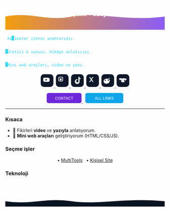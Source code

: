 <!-- ============================ HEADER (animated wave + gradient) ============================ -->
<p align="center">
<svg width="100%" height="220" viewBox="0 0 1200 220" xmlns="http://www.w3.org/2000/svg">
  <defs>
    <linearGradient id="g" x1="0%" y1="0%" x2="100%" y2="0%">
      <stop offset="0%"  stop-color="#f59e0b">
        <animate attributeName="stop-color" values="#f59e0b;#8b5cf6;#06b6d4;#f59e0b" dur="14s" repeatCount="indefinite"/>
      </stop>
      <stop offset="100%" stop-color="#8b5cf6">
        <animate attributeName="stop-color" values="#8b5cf6;#06b6d4;#f59e0b;#8b5cf6" dur="14s" repeatCount="indefinite"/>
      </stop>
    </linearGradient>
    <clipPath id="wave">
      <path d="M0,120 C200,80 300,160 500,120 C700,80 900,160 1200,120 L1200,220 L0,220 Z">
        <animate attributeName="d" dur="10s" repeatCount="indefinite"
          values="
          M0,120 C200,80 300,160 500,120 C700,80 900,160 1200,120 L1200,220 L0,220 Z;
          M0,130 C200,170 300,90 500,130 C700,170 900,90 1200,130 L1200,220 L0,220 Z;
          M0,120 C200,80 300,160 500,120 C700,80 900,160 1200,120 L1200,220 L0,220 Z"/>
      </path>
    </clipPath>
  </defs>
  <rect width="1200" height="220" fill="url(#g)" clip-path="url(#wave)"/>
  <text x="50%" y="48%" dominant-baseline="middle" text-anchor="middle"
        font-size="44" font-family="Inter,Segoe UI,Ubuntu,Helvetica,Arial"
        fill="#ffffff" font-weight="700" letter-spacing=".5px">
    Onur Çelik • uzaylul
    <animate attributeName="letter-spacing" values=".5px;2px;.5px" dur="6s" repeatCount="indefinite"/>
  </text>
  <!-- tiny stars -->
  <g fill="#ffffff" opacity=".35">
    <circle r="2"><animate attributeName="cx" values="50;1150;50" dur="18s" repeatCount="indefinite"/><animate attributeName="cy" values="30;40;30" dur="18s" repeatCount="indefinite"/></circle>
    <circle r="1.6"><animate attributeName="cx" values="300;100;300" dur="12s" repeatCount="indefinite"/><animate attributeName="cy" values="60;20;60" dur="12s" repeatCount="indefinite"/></circle>
  </g>
</svg>
</p>

<!-- ============================ TYPING (pure SVG mask typing) ============================ -->
<p align="center">
<svg width="740" height="40" viewBox="0 0 740 40" xmlns="http://www.w3.org/2000/svg">
  <defs>
    <mask id="cursorMask">
      <rect x="0" y="0" width="740" height="40" fill="white"/>
      <!-- moving black rectangle works as "eraser" to reveal text progressively -->
      <rect id="reveal" x="0" y="0" width="740" height="40" fill="black">
        <animate attributeName="x" values="740;0" dur="3s" fill="freeze"/>
      </rect>
    </mask>
  </defs>
  <g font-family="Fira Code,Consolas,monospace" font-size="18" fill="#22D3EE">
    <text x="10" y="26" mask="url(#cursorMask)">Kelimeler zihnin anahtarıdır.</text>
  </g>
  <!-- blinking cursor -->
  <rect x="10">
    <animate attributeName="x" values="10;570;570" dur="3s" fill="freeze"/>
  </rect>
  <rect width="12" height="22" y="7" fill="#22D3EE">
    <animate attributeName="x" values="10;580;580" dur="3s" fill="freeze"/>
    <animate attributeName="opacity" values="1;0;1" dur="0.9s" repeatCount="indefinite"/>
  </rect>

  <!-- cycle to next lines -->
  <g>
    <animate id="cycle" attributeName="visibility" values="hidden;hidden" dur="4.2s" begin="0s;cycle2.end" fill="freeze"/>
  </g>
</svg>
</p>

<!-- ikinci satır -->
<p align="center">
<svg width="740" height="40" viewBox="0 0 740 40" xmlns="http://www.w3.org/2000/svg">
  <defs>
    <mask id="m2"><rect width="740" height="40" fill="white"/><rect x="740" width="740" height="40" fill="black"><animate attributeName="x" values="740;0" dur="3s" begin="0.2s" fill="freeze"/></rect></mask>
  </defs>
  <text x="10" y="26" font-family="Fira Code,Consolas,monospace" font-size="18" fill="#22D3EE" mask="url(#m2)">
    Üretici &amp; sunucu, hikâye anlatıcısı.
  </text>
  <rect width="12" height="22" y="7" fill="#22D3EE">
    <animate attributeName="x" values="10;620;620" dur="3s" begin="0.2s" fill="freeze"/>
    <animate attributeName="opacity" values="1;0;1" dur="0.9s" repeatCount="indefinite"/>
  </rect>
</svg>
</p>

<!-- üçüncü satır -->
<p align="center">
<svg width="740" height="40" viewBox="0 0 740 40" xmlns="http://www.w3.org/2000/svg">
  <defs>
    <mask id="m3"><rect width="740" height="40" fill="white"/><rect x="740" width="740" height="40" fill="black"><animate attributeName="x" values="740;0" dur="3s" begin="0.4s" fill="freeze"/></rect></mask>
  </defs>
  <text x="10" y="26" font-family="Fira Code,Consolas,monospace" font-size="18" fill="#22D3EE" mask="url(#m3)">
    Mini web araçları, video ve yazı.
  </text>
  <rect width="12" height="22" y="7" fill="#22D3EE">
    <animate attributeName="x" values="10;510;510" dur="3s" begin="0.4s" fill="freeze"/>
    <animate attributeName="opacity" values="1;0;1" dur="0.9s" repeatCount="indefinite"/>
  </rect>
</svg>
</p>

<!-- ============================ SOCIALS (inline white SVG icons, pulsing) ============================ -->
<p align="center">
  <!-- icon button template: dark pill + white logo + pulse -->
  <a href="https://youtube.com/@uzaylul" title="YouTube">
    <svg width="44" height="44" viewBox="0 0 44 44" xmlns="http://www.w3.org/2000/svg">
      <rect x="2" y="2" rx="10" ry="10" width="40" height="40" fill="#0f172a">
        <animate attributeName="opacity" values="1;.85;1" dur="1.6s" repeatCount="indefinite"/>
      </rect>
      <path fill="#fff" transform="translate(10,12) scale(0.9)"
        d="M20.8 3.6c-.2-1-1-1.8-2-2-1.8-.5-8.8-.5-8.8-.5s-7 0-8.8.5c-1 .3-1.8 1-2 2C0 5.4 0 8.3 0 8.3s0 2.9.4 4.7c.2 1 1 1.8 2 2 1.8.5 8.8.5 8.8.5s7 0 8.8-.5c1-.3 1.8-1 2-2 .4-1.8.4-4.7.4-4.7s0-2.9-.4-4.7zM8 12V4.6l6 3.7L8 12z"/>
    </svg>
  </a>
  <a href="https://instagram.com/uzaylul" title="Instagram">
    <svg width="44" height="44" viewBox="0 0 44 44" xmlns="http://www.w3.org/2000/svg">
      <rect x="2" y="2" rx="10" ry="10" width="40" height="40" fill="#0f172a">
        <animate attributeName="opacity" values="1;.85;1" dur="1.7s" repeatCount="indefinite"/>
      </rect>
      <path fill="#fff" transform="translate(10,10) scale(0.9)"
        d="M12 0H4A4 4 0 0 0 0 4v8a4 4 0 0 0 4 4h8a4 4 0 0 0 4-4V4a4 4 0 0 0-4-4zm0 2a2 2 0 0 1 2 2v8a2 2 0 0 1-2 2H4a2 2 0 0 1-2-2V4a2 2 0 0 1 2-2zm-4 3.5A3.5 3.5 0 1 0 11.5 9 3.5 3.5 0 0 0 8 5.5zM13.2 3a1 1 0 1 0 0 2 1 1 0 0 0 0-2z"/>
    </svg>
  </a>
  <a href="https://tiktok.com/@uzaylul" title="TikTok">
    <svg width="44" height="44" viewBox="0 0 44 44" xmlns="http://www.w3.org/2000/svg">
      <rect x="2" y="2" rx="10" ry="10" width="40" height="40" fill="#0f172a">
        <animate attributeName="opacity" values="1;.85;1" dur="1.8s" repeatCount="indefinite"/>
      </rect>
      <path fill="#fff" transform="translate(10,10) scale(0.95)"
        d="M16 0h3c.3 2.6 1.7 4.6 4.2 5.9A9.8 9.8 0 0 0 24 4.4v3.2a12.2 12.2 0 0 1-4-1.4V16a8 8 0 1 1-8-8c.3 0 .6 0 1 .1V11a3.8 3.8 0 1 0 3 3.7V0z"/>
    </svg>
  </a>
  <a href="https://x.com/uzaylul" title="X">
    <svg width="44" height="44" viewBox="0 0 44 44" xmlns="http://www.w3.org/2000/svg">
      <rect x="2" y="2" rx="10" ry="10" width="40" height="40" fill="#0f172a">
        <animate attributeName="opacity" values="1;.85;1" dur="1.6s" begin=".2s" repeatCount="indefinite"/>
      </rect>
      <path fill="#fff" transform="translate(11,11) scale(1.1)"
        d="M12.6 0H9.7L6 5.2 2.8 0H0l5 7.6L0 14h2.9l3.8-5.2L10 14h2.8L7.8 6.6 12.6 0z"/>
    </svg>
  </a>
  <a href="https://reddit.com/r/uzaylul" title="Reddit">
    <svg width="44" height="44" viewBox="0 0 44 44" xmlns="http://www.w3.org/2000/svg">
      <rect x="2" y="2" rx="10" ry="10" width="40" height="40" fill="#0f172a">
        <animate attributeName="opacity" values="1;.85;1" dur="1.9s" repeatCount="indefinite"/>
      </rect>
      <path fill="#fff" transform="translate(8,10) scale(1.05)"
        d="M18.7 12.2c.1.4.1.7.1 1.1 0 4.1-4.3 7.5-9.6 7.5S.6 17.4.6 13.3s4.3-7.5 9.6-7.5c1.7 0 3.4.4 4.8 1.1l1.5-3.6 3.6.8-.3 1.4-2.6-.6-1.1 2.6c2 .9 3.5 2.3 4.1 4.1zM6 12a1.8 1.8 0 1 0 0-3.6 1.8 1.8 0 0 0 0 3.6zm9 0a1.8 1.8 0 1 0 0-3.6 1.8 1.8 0 0 0 0 3.6z"/>
    </svg>
  </a>
  <a href="https://discord.gg/R7q9pbBn9p" title="Discord">
    <svg width="44" height="44" viewBox="0 0 44 44" xmlns="http://www.w3.org/2000/svg">
      <rect x="2" y="2" rx="10" ry="10" width="40" height="40" fill="#0f172a">
        <animate attributeName="opacity" values="1;.85;1" dur="1.7s" begin=".1s" repeatCount="indefinite"/>
      </rect>
      <path fill="#fff" transform="translate(9,11) scale(1.05)"
        d="M20 4.7A16.7 16.7 0 0 0 13.3 3c-.2.4-.4.9-.5 1.4-1.5-.2-3-.2-4.5 0-.1-.5-.3-1-.5-1.4C1.2 3.6 0 4.7 0 4.7 2.6 8.3 5 11 8 12.9c-.3.6-.6 1.1-.8 1.7 1.6.6 3.3.9 5 .9s3.4-.3 5-.9c-.2-.6-.5-1.1-.8-1.7 3-1.9 5.5-4.6 8-8.2zM6.7 11.3a1.7 1.7 0 1 1 0-3.3 1.7 1.7 0 0 1 0 3.3zm10.6 0a1.7 1.7 0 1 1 0-3.3 1.7 1.7 0 0 1 0 3.3z"/>
    </svg>
  </a>
</p>

<!-- ============================ QUICK LINKS (email & all links) ============================ -->
<p align="center">
  <a href="mailto:onurcelikmail@proton.me">
    <img alt="Mail" src="data:image/svg+xml;utf8,
      <svg xmlns='http://www.w3.org/2000/svg' width='110' height='32'>
        <rect rx='6' width='110' height='32' fill='%236d28d9'/>
        <text x='55' y='21' text-anchor='middle' font-family='Inter,Segoe UI' font-size='12' fill='white'>CONTACT</text>
      </svg>">
  </a>
  &nbsp;
  <a href="https://linkler.uzaylul.com/">
    <img alt="All Links" src="data:image/svg+xml;utf8,
      <svg xmlns='http://www.w3.org/2000/svg' width='120' height='32'>
        <rect rx='6' width='120' height='32' fill='%230ea5e9'/>
        <text x='60' y='21' text-anchor='middle' font-family='Inter,Segoe UI' font-size='12' fill='white'>ALL LINKS</text>
      </svg>">
  </a>
</p>

---

### Kısaca
- 🎥 Fikirleri **video** ve **yazıyla** anlatıyorum.  
- 🧰 **Mini web araçları** geliştiriyorum (HTML/CSS/JS).

### Seçme işler
<p align="center">
  • <a href="https://github.com/uzaylul/MultiTools">MultiTools</a>
  &nbsp;&nbsp;• <a href="https://github.com/uzaylul/uzaylul.github.io">Kişisel Site</a>
</p>

### Teknoloji
<p align="center">
  <svg width="28" height="28" viewBox="0 0 24 24"><path fill="#fff" d="M1.5 0h21l-1.9 21.6L12 24l-8.1-2.4L1.5 0Zm4 19.3L12 21l6.5-1.7L19.9 2H4.1l1.4 17.3Z"/></svg>
  &nbsp;<svg width="28" height="28" viewBox="0 0 24 24"><path fill="#fff" d="M1.5 0h21L20.6 21.6L12 24l-8.6-2.4L1.5 0Zm16.6 4.1l-6.1 13.9H8.6L14.7 4.1h3.4Z"/></svg>
  &nbsp;<svg width="28" height="28" viewBox="0 0 24 24"><path fill="#fff" d="M3 3h18v18H3z" fill-opacity=".08"/><path fill="#fff" d="M7 17h2v-6H7v6Zm4 0h2V7h-2v10Zm4 0h2V11h-2v6Z"/></svg>
</p>

<!-- ============================ FOOTER (subtle wave) ============================ -->
<p align="center">
<svg width="100%" height="80" viewBox="0 0 1200 80" xmlns="http://www.w3.org/2000/svg">
  <path fill="#0b1220" d="M0,40 C200,70 300,10 500,40 C700,70 900,10 1200,40 L1200,80 L0,80 Z">
    <animate attributeName="d" dur="8s" repeatCount="indefinite"
      values="M0,40 C200,70 300,10 500,40 C700,70 900,10 1200,40 L1200,80 L0,80 Z;
              M0,35 C200,5 300,75 500,35 C700,5 900,75 1200,35 L1200,80 L0,80 Z;
              M0,40 C200,70 300,10 500,40 C700,70 900,10 1200,40 L1200,80 L0,80 Z"/>
  </path>
</svg>
</p>
